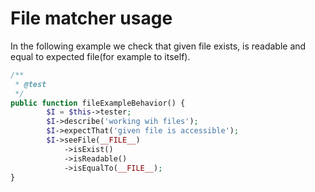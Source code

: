 # File matcher usage

In the following example we check that given file exists, is readable and equal to expected file(for example to itself).

```php
/**
 * @test
 */
public function fileExampleBehavior() {
        $I = $this->tester;
        $I->describe('working wih files');
        $I->expectThat('given file is accessible');
        $I->seeFile(__FILE__)
            ->isExist()
            ->isReadable()
            ->isEqualTo(__FILE__);
}
```
